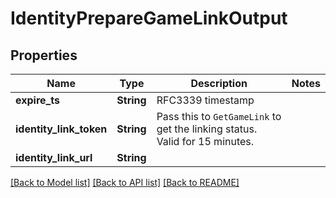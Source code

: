 # IdentityPrepareGameLinkOutput

## Properties

Name | Type | Description | Notes
------------ | ------------- | ------------- | -------------
**expire_ts** | **String** | RFC3339 timestamp | 
**identity_link_token** | **String** | Pass this to `GetGameLink` to get the linking status. Valid for 15 minutes. | 
**identity_link_url** | **String** |  | 

[[Back to Model list]](../README.md#documentation-for-models) [[Back to API list]](../README.md#documentation-for-api-endpoints) [[Back to README]](../README.md)


